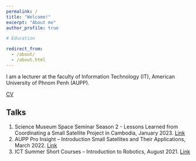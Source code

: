 ```yaml
---
permalink: /
title: "Welcome!"
excerpt: "About me"
author_profile: true

# Education

redirect_from: 
  - /about/
  - /about.html
---
```


I am a lecturer at the faculty of Information Technology (IT), American University of Phnom Penh (AUPP). 

[CV](./../files/MorokotSakal-CV.pdf)

<!-- ## Education
{% include minifeature_row id="feature_utohoku_me" type="left" %}
{% include minifeature_row id="feature_utohoku_be" type="left" %} -->

Talks
-------------
1.	Science Museum Space Seminar Season 2 - Lessons Learned from Coordinating a Small Satellite Project in Cambodia, January 2023. [Link](./../files/SmallSatProjInCambodia.pdf)
2.	AUPP Pro Insight – Introduction Small Satellites and Their Applications, March 2022. [Link](https://morokotsakal.github.io/api-smallsat/API_SmallSatApplications.pdf)
3.	ICT Summer Short Courses – Introduction to Robotics, August 2021. [Link](https://morokotsakal.github.io/talk-intro-robotics/introToRobotics.pdf)


<!-- Research
-------------
{% for post in site.portfolio %}
  {% include archive-single.html %}
{% endfor %} -->

<!-- Documents
---------
1. World Robotics Olympiad - Future Innovators, May, 2023. [Link](https://morokotsakal.github.io/wro-fi-kh/)
2. Leading a Robotics Team in University, December 2021. [Link](https://morokotsakal.github.io/robotics-se/) -->

<!-- Courses
-----
1. Introduction to 3D Printing. [Link](https://morokotsakal.github.io/intro-3d-printing/)
2. Basics of Electronics/Arduino. (Link) [TBA]
3. Project Management. (Link) [TBA] -->

<!-- What's news?
------
- 2022-04-16: Started hosting the personal site on github.io -->
